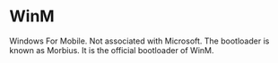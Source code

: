 # WinM
Windows For Mobile. Not associated with Microsoft. 
The bootloader is known as Morbius. It is the official bootloader of WinM.
